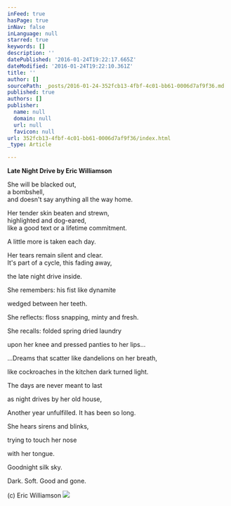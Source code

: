 ```yaml
---
inFeed: true
hasPage: true
inNav: false
inLanguage: null
starred: true
keywords: []
description: ''
datePublished: '2016-01-24T19:22:17.665Z'
dateModified: '2016-01-24T19:22:10.361Z'
title: ''
author: []
sourcePath: _posts/2016-01-24-352fcb13-4fbf-4c01-bb61-0006d7af9f36.md
published: true
authors: []
publisher:
  name: null
  domain: null
  url: null
  favicon: null
url: 352fcb13-4fbf-4c01-bb61-0006d7af9f36/index.html
_type: Article

---
```

**Late Night Drive by Eric Williamson**

She will be blacked out,   
a bombshell,   
and doesn't say anything all the way home. 

Her tender skin beaten and strewn,  
highlighted and dog-eared,   
like a good text
or a lifetime commitment. 

A little more is taken each day. 

Her tears remain silent and clear.   
It's part of a cycle, this fading away,
  
the late night drive inside. 

She remembers: his fist like dynamite
  
wedged between her teeth. 

She reflects: floss snapping, minty and fresh. 

She recalls: folded spring dried laundry
  
upon her knee and pressed panties to her lips... 

...Dreams that scatter like dandelions on her breath,
  
like cockroaches in the kitchen dark turned light. 

The days are never meant to last
  
as night drives by her old house,
  
Another year unfulfilled. It has been so long. 

She hears sirens and blinks,
  
trying to touch her nose
  
with her tongue. 

Goodnight silk sky.
  
Dark. Soft. Good and gone. 

(c) Eric Williamson
![](https://the-grid-user-content.s3-us-west-2.amazonaws.com/1f96b211-d18a-4fbf-bfb9-3a931c2a9c4f.jpg)